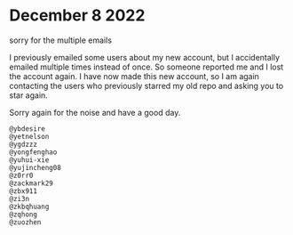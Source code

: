 # December 8 2022

sorry for the multiple emails

I previously emailed some users about my new account, but I accidentally
emailed multiple times instead of once. So someone reported me and I lost the
account again. I have now made this new account, so I am again contacting the
users who previously starred my old repo and asking you to star again.

Sorry again for the noise and have a good day.

~~~
@ybdesire
@yetnelson
@ygdzzz
@yongfenghao
@yuhui-xie
@yujincheng08
@z0rr0
@zackmark29
@zbx911
@zi3n
@zkbqhuang
@zqhong
@zuozhen
~~~

